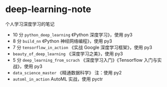 # deep-learning-note

个人学习深度学习的笔记

+ 10 分 `python_deep_learning` 《Python 深度学习》，使用 py3
+ 8 分 `build_nn` 《Python 神经网络编程》，使用 py3
+ 7 分 `tensorflow_in_action` 《实战 Google 深度学习框架》，使用 py3
+ `beauty_of_deep_learning` 《深度学习之美》，使用 py3
+ 5 分 `deep_learning_from_scrach` 《深度学习入门》《Tensorflow 入门与实战》，使用 py3
+ `data_science_master` 《精通数据科学》 注：使用 py2
+ `automl_in_action` AutoML 实战，使用 pyctr